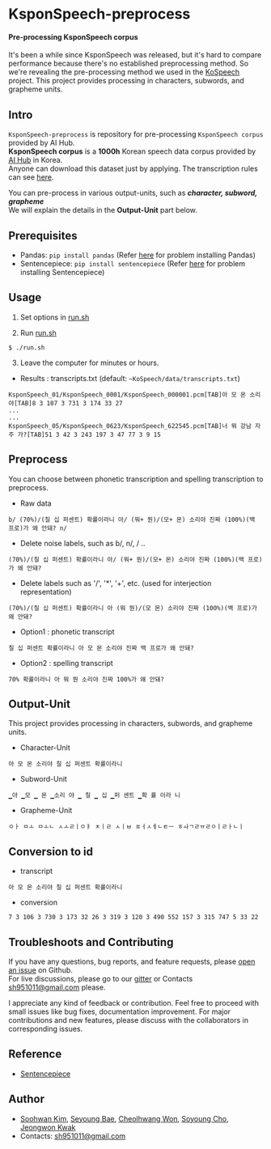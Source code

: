 # KsponSpeech-preprocess
#### Pre-processing KsponSpeech corpus
   
It's been a while since KsponSpeech was released, but it's hard to compare performance because there's no established preprocessing method. So we're revealing the pre-processing method we used in the [KoSpeech](https://github.com/sooftware/KoSpeech) project. This project provides processing in characters, subwords, and grapheme units.    
  
## Intro

`KsponSpeech-preprocess` is repository for pre-processing `KsponSpeech corpus` provided by AI Hub.  
**KsponSpeech corpus** is a **1000h** Korean speech data corpus provided by [AI Hub](http://www.aihub.or.kr/) in Korea.   
Anyone can download this dataset just by applying. The transcription rules can see [here](http://www.aihub.or.kr/sites/default/files/2019-12/%ED%95%9C%EA%B5%AD%EC%96%B4%20%EC%9D%8C%EC%84%B1%20%EC%A0%84%EC%82%AC%EA%B7%9C%EC%B9%99%20v1.0.pdf).  
  
You can pre-process in various output-units, such as ***character, subword, grapheme***  
We will explain the details in the **Output-Unit** part below.
   
## Prerequisites
* Pandas: `pip install pandas` (Refer [here](https://github.com/pandas-dev/pandas) for problem installing Pandas)  
* Sentencepiece: `pip install sentencepiece` (Refer [here](https://github.com/google/sentencepiece) for problem installing Sentencepiece) 
  
## Usage
  
1. Set options in [run.sh](https://github.com/sooftware/KsponSpeech-preprocess/blob/master/run.sh)  
  
2. Run [run.sh](https://github.com/sooftware/KsponSpeech-preprocess/blob/master/run.sh)  
```shell
$ ./run.sh
```
  
3. Leave the computer for minutes or hours.  
  
* Results : transcripts.txt (default: `~KoSpeech/data/transcripts.txt`)
```
KsponSpeech_01/KsponSpeech_0001/KsponSpeech_000001.pcm[TAB]아 모 몬 소리야[TAB]8 3 107 3 731 3 174 33 27
...
...
KsponSpeech_05/KsponSpeech_0623/KsponSpeech_622545.pcm[TAB]너 뭐 강남 자주 가?[TAB]51 3 42 3 243 197 3 47 77 3 9 15
```
   
## Preprocess
  
You can choose between phonetic transcription and spelling transcription to preprocess.  
  
* Raw data
```
b/ (70%)/(칠 십 퍼센트) 확률이라니 아/ (뭐+ 뭔)/(모+ 몬) 소리야 진짜 (100%)(백 프로)가 왜 안돼? n/
``` 
  
* Delete noise labels, such as b/, n/, / ..
```
(70%)/(칠 십 퍼센트) 확률이라니 아/ (뭐+ 뭔)/(모+ 몬) 소리야 진짜 (100%)(백 프로)가 왜 안돼?
```
  
* Delete labels such as '/', '*', '+', etc. (used for interjection representation)
```
(70%)/(칠 십 퍼센트) 확률이라니 아 (뭐 뭔)/(모 몬) 소리야 진짜 (100%)(백 프로)가 왜 안돼?
```
  
* Option1 : phonetic transcript
```
칠 십 퍼센트 확률이라니 아 모 몬 소리야 진짜 백 프로가 왜 안돼?
```

* Option2 : spelling transcript
```
70% 확률이라니 아 뭐 뭔 소리야 진짜 100%가 왜 안돼?
```
  
## Output-Unit
   
This project provides processing in characters, subwords, and grapheme units.   
  
* Character-Unit
```
아 모 몬 소리야 칠 십 퍼센트 확률이라니
```
  
* Subword-Unit
```
▁아 ▁모 ▁ 몬 ▁소리 야 ▁ 칠 ▁ 십 ▁퍼 센트 ▁확 률 이라 니
```

* Grapheme-Unit
```
ㅇㅏ ㅁㅗ ㅁㅗㄴ ㅅㅗㄹㅣㅇㅑ ㅊㅣㄹ ㅅㅣㅂ ㅍㅓㅅㅔㄴㅌㅡ ㅎㅘㄱㄹㅠㄹㅇㅣㄹㅏㄴㅣ
```
   
## Conversion to id
  
* transcript
```
아 모 몬 소리야 칠 십 퍼센트 확률이라니
```

* conversion
```
7 3 106 3 730 3 173 32 26 3 319 3 120 3 490 552 157 3 315 747 5 33 22
```
   
## Troubleshoots and Contributing
  
If you have any questions, bug reports, and feature requests, please [open an issue](https://github.com/sooftware/KsponSpeech.preprocess/issues) on Github.   
For live discussions, please go to our [gitter](https://gitter.im/Korean-Speech-Recognition/community) or Contacts sh951011@gmail.com please.  
  
I appreciate any kind of feedback or contribution.  Feel free to proceed with small issues like bug fixes, documentation improvement.  For major contributions and new features, please discuss with the collaborators in corresponding issues.  
  
## Reference
  
* [Sentencepiece](https://github.com/google/sentencepiece)   
  
## Author
* [Soohwan Kim](https://github.com/sooftware), [Seyoung Bae](https://github.com/triplet02),  [Cheolhwang Won](https://github.com/wch18735), [Soyoung Cho](https://github.com/SoYoungCho), [Jeongwon Kwak](https://github.com/jeongwonkwak)
* Contacts: sh951011@gmail.com
